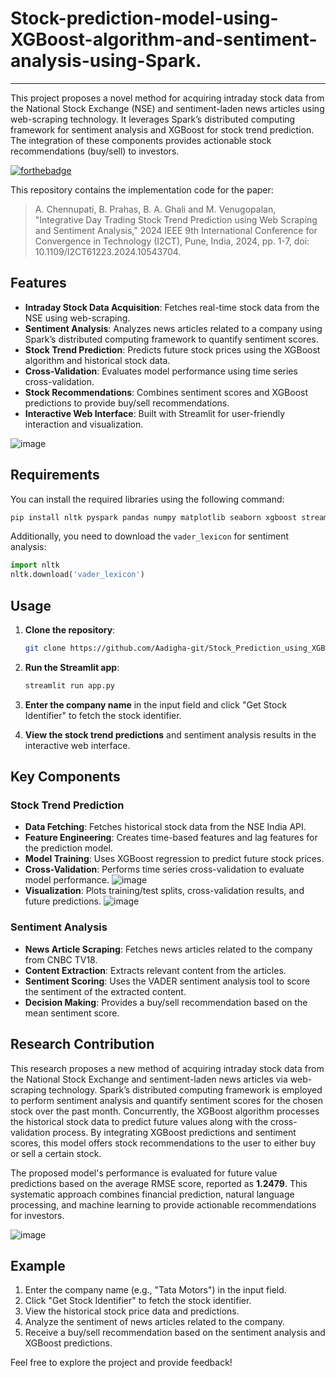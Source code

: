 # Stock-prediction-model-using-XGBoost-algorithm-and-sentiment-analysis-using-Spark.
---

This project proposes a novel method for acquiring intraday stock data from the National Stock Exchange (NSE) and sentiment-laden news articles using web-scraping technology. It leverages Spark’s distributed computing framework for sentiment analysis and XGBoost for stock trend prediction. The integration of these components provides actionable stock recommendations (buy/sell) to investors.

[![forthebadge](https://forthebadge.com/images/badges/made-with-python.svg)](https://forthebadge.com)

This repository contains the implementation code for the paper:
> A. Chennupati, B. Prahas, B. A. Ghali and M. Venugopalan, "Integrative Day Trading Stock Trend Prediction using Web Scraping and Sentiment Analysis," 2024 IEEE 9th International Conference for Convergence in Technology (I2CT), Pune, India, 2024, pp. 1-7, doi: 10.1109/I2CT61223.2024.10543704.



## Features

- **Intraday Stock Data Acquisition**: Fetches real-time stock data from the NSE using web-scraping.
- **Sentiment Analysis**: Analyzes news articles related to a company using Spark’s distributed computing framework to quantify sentiment scores.
- **Stock Trend Prediction**: Predicts future stock prices using the XGBoost algorithm and historical stock data.
- **Cross-Validation**: Evaluates model performance using time series cross-validation.
- **Stock Recommendations**: Combines sentiment scores and XGBoost predictions to provide buy/sell recommendations.
- **Interactive Web Interface**: Built with Streamlit for user-friendly interaction and visualization.

![image](https://github.com/user-attachments/assets/ff8c2280-52b0-4233-9cfe-6fa22263ba1d)

## Requirements

You can install the required libraries using the following command:

```bash
pip install nltk pyspark pandas numpy matplotlib seaborn xgboost streamlit requests bs4 scikit-learn
```

Additionally, you need to download the `vader_lexicon` for sentiment analysis:

```python
import nltk
nltk.download('vader_lexicon')
```

## Usage

1. **Clone the repository**:

   ```bash
   git clone https://github.com/Aadigha-git/Stock_Prediction_using_XGBoost_and_Sentiment_Analysis_using_Spark.git
   ```

2. **Run the Streamlit app**:

   ```bash
   streamlit run app.py
   ```

3. **Enter the company name** in the input field and click "Get Stock Identifier" to fetch the stock identifier.

4. **View the stock trend predictions** and sentiment analysis results in the interactive web interface.


## Key Components

### Stock Trend Prediction

- **Data Fetching**: Fetches historical stock data from the NSE India API.
- **Feature Engineering**: Creates time-based features and lag features for the prediction model.
- **Model Training**: Uses XGBoost regression to predict future stock prices.
- **Cross-Validation**: Performs time series cross-validation to evaluate model performance.
  ![image](https://github.com/user-attachments/assets/3d619a89-df0f-4a57-bbbf-e7af7d8b679a)
- **Visualization**: Plots training/test splits, cross-validation results, and future predictions.
 ![image](https://github.com/user-attachments/assets/94cfc6a3-208b-4042-8cef-fa93f40aeb63)


### Sentiment Analysis

- **News Article Scraping**: Fetches news articles related to the company from CNBC TV18.
- **Content Extraction**: Extracts relevant content from the articles.
- **Sentiment Scoring**: Uses the VADER sentiment analysis tool to score the sentiment of the extracted content.
- **Decision Making**: Provides a buy/sell recommendation based on the mean sentiment score.

## Research Contribution

This research proposes a new method of acquiring intraday stock data from the National Stock Exchange and sentiment-laden news articles via web-scraping technology. Spark’s distributed computing framework is employed to perform sentiment analysis and quantify sentiment scores for the chosen stock over the past month. Concurrently, the XGBoost algorithm processes the historical stock data to predict future values along with the cross-validation process. By integrating XGBoost predictions and sentiment scores, this model offers stock recommendations to the user to either buy or sell a certain stock.

The proposed model's performance is evaluated for future value predictions based on the average RMSE score, reported as **1.2479**. This systematic approach combines financial prediction, natural language processing, and machine learning to provide actionable recommendations for investors.

![image](https://github.com/user-attachments/assets/1bf61d74-a492-4007-8de1-53c7f476e0d9)


## Example

1. Enter the company name (e.g., "Tata Motors") in the input field.
2. Click "Get Stock Identifier" to fetch the stock identifier.
3. View the historical stock price data and predictions.
4. Analyze the sentiment of news articles related to the company.
5. Receive a buy/sell recommendation based on the sentiment analysis and XGBoost predictions.


Feel free to explore the project and provide feedback!
